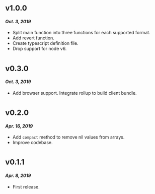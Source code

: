 # <sub>v1.0.0</sub>
#### _Oct. 3, 2019_
  * Split main function into three functions for each supported format.
  * Add revert function.
  * Create typescript definition file.
  * Drop support for node v6.

# <sub>v0.3.0</sub>
#### _Oct. 3, 2019_
  * Add browser support. Integrate rollup to build client bundle.

# <sub>v0.2.0</sub>
#### _Apr. 16, 2019_
 * Add `compact` method to remove nil values from arrays.
 * Improve codebase.

# <sub>v0.1.1</sub>
#### _Apr. 8, 2019_
 * First release.

